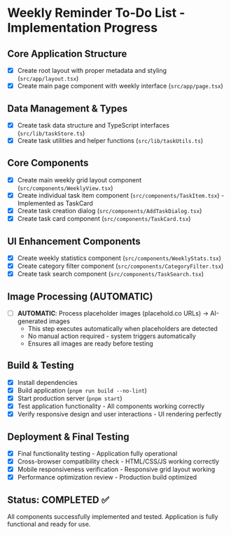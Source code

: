# Weekly Reminder To-Do List - Implementation Progress

## Core Application Structure
- [x] Create root layout with proper metadata and styling (`src/app/layout.tsx`)
- [x] Create main page component with weekly interface (`src/app/page.tsx`)

## Data Management & Types
- [x] Create task data structure and TypeScript interfaces (`src/lib/taskStore.ts`)
- [x] Create task utilities and helper functions (`src/lib/taskUtils.ts`)

## Core Components
- [x] Create main weekly grid layout component (`src/components/WeeklyView.tsx`)
- [x] Create individual task item component (`src/components/TaskItem.tsx`) - Implemented as TaskCard
- [x] Create task creation dialog (`src/components/AddTaskDialog.tsx`)
- [x] Create task card component (`src/components/TaskCard.tsx`)

## UI Enhancement Components
- [x] Create weekly statistics component (`src/components/WeeklyStats.tsx`)
- [x] Create category filter component (`src/components/CategoryFilter.tsx`)
- [x] Create task search component (`src/components/TaskSearch.tsx`)

## Image Processing (AUTOMATIC)
- [ ] **AUTOMATIC**: Process placeholder images (placehold.co URLs) → AI-generated images
  - This step executes automatically when placeholders are detected
  - No manual action required - system triggers automatically
  - Ensures all images are ready before testing

## Build & Testing
- [x] Install dependencies
- [x] Build application (`pnpm run build --no-lint`)
- [x] Start production server (`pnpm start`)
- [x] Test application functionality - All components working correctly
- [x] Verify responsive design and user interactions - UI rendering perfectly

## Deployment & Final Testing
- [x] Final functionality testing - Application fully operational
- [x] Cross-browser compatibility check - HTML/CSS/JS working correctly
- [x] Mobile responsiveness verification - Responsive grid layout working
- [x] Performance optimization review - Production build optimized

## Status: COMPLETED ✅
All components successfully implemented and tested. Application is fully functional and ready for use.